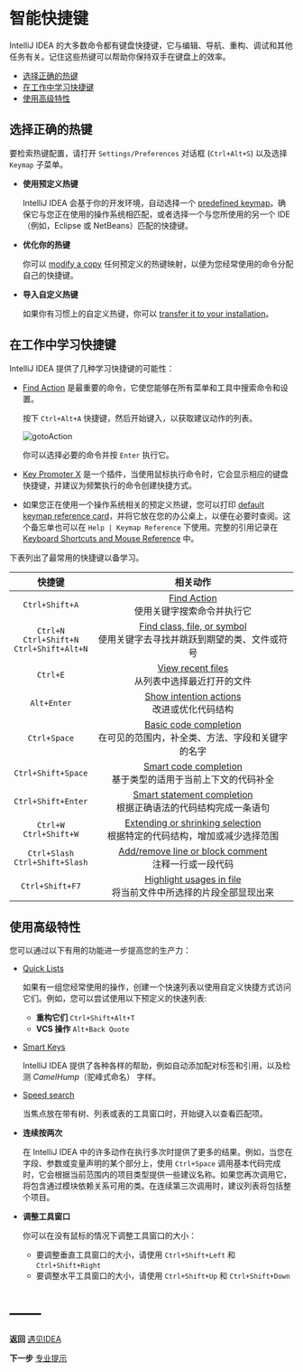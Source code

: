 # 智能快捷键
IntelliJ IDEA 的大多数命令都有键盘快捷键，它与编辑、导航、重构、调试和其他任务有关。记住这些热键可以帮助你保持双手在键盘上的效率。

- [选择正确的热键](#选择正确的热键)
- [在工作中学习快捷键](#在工作中学习快捷键)
- [使用高级特性](#使用高级特性)


## 选择正确的热键
要检索热键配置，请打开 `Settings/Preferences` 对话框 (`Ctrl+Alt+S`) 以及选择 `Keymap` 子菜单。

- **使用预定义热键**

    IntelliJ IDEA 会基于你的开发环境，自动选择一个 [predefined keymap](https://www.jetbrains.com/help/idea/configuring-keyboard-shortcuts.html#predefined)。确保它与您正在使用的操作系统相匹配，或者选择一个与您所使用的另一个 IDE（例如，Eclipse 或 NetBeans）匹配的快捷键。

- **优化你的热键**

    你可以 [modify a copy](https://www.jetbrains.com/help/idea/configuring-keyboard-shortcuts.html#configure) 任何预定义的热键映射，以便为您经常使用的命令分配自己的快捷键。

- **导入自定义热键**

    如果你有习惯上的自定义热键，你可以 [transfer it to your installation](https://www.jetbrains.com/help/idea/configuring-keyboard-shortcuts.html#user_defined_keymap_storage)。


## 在工作中学习快捷键
IntelliJ IDEA 提供了几种学习快捷键的可能性：

- [Find Action](https://www.jetbrains.com/help/idea/navigating-to-action.html) 是最重要的命令，它使您能够在所有菜单和工具中搜索命令和设置。

    按下 `Ctrl+Alt+A` 快捷键，然后开始键入，以获取建议动作的列表。

    ![gotoAction](https://github.com/mrzhqiang/idea-helper/tree/master/遇见IDEA/智能快捷键/image/gotoAction.png)

    你可以选择必要的命令并按 `Enter` 执行它。

- [Key Promoter X](https://plugins.jetbrains.com/plugin/9792-key-promoter-x) 是一个插件，当使用鼠标执行命令时，它会显示相应的键盘快捷键，并建议为频繁执行的命令创建快捷方式。

- 如果您正在使用一个操作系统相关的预定义热键，您可以打印 [default keymap reference card](https://resources.jetbrains.com/storage/products/intellij-idea/docs/IntelliJIDEA_ReferenceCard.pdf)，并将它放在您的办公桌上，以便在必要时查阅。这个备忘单也可以在 `Help | Keymap Reference` 下使用。完整的引用记录在 [Keyboard Shortcuts and Mouse Reference](https://www.jetbrains.com/help/idea/keyboard-shortcuts-and-mouse-reference.html) 中。

下表列出了最常用的快捷键以备学习。

| 快捷键 | 相关动作 |
| :-: | :-: |
| `Ctrl+Shift+A` | [Find Action](https://www.jetbrains.com/help/idea/navigating-to-action.html) <br> 使用关键字搜索命令并执行它 |
| `Ctrl+N` <br> `Ctrl+Shift+N` <br> `Ctrl+Shift+Alt+N` | [Find class, file, or symbol](https://www.jetbrains.com/help/idea/navigating-to-class-file-or-symbol-by-name.html) <br> 使用关键字去寻找并跳跃到期望的类、文件或符号 |
| `Ctrl+E` | [View recent files](https://www.jetbrains.com/help/idea/navigating-to-recent.html) <br> 从列表中选择最近打开的文件 |
| `Alt+Enter` | [Show intention actions](https://www.jetbrains.com/help/idea/intention-actions.html) <br> 改进或优化代码结构 |
| `Ctrl+Space` | [Basic code completion](https://www.jetbrains.com/help/idea/auto-completing-code.html#basic_completion) <br> 在可见的范围内，补全类、方法、字段和关键字的名字 |
| `Ctrl+Shift+Space` | [Smart code completion](https://www.jetbrains.com/help/idea/auto-completing-code.html#smart_completion) <br> 基于类型的适用于当前上下文的代码补全 |
| `Ctrl+Shift+Enter` | [Smart statement completion](https://www.jetbrains.com/help/idea/auto-completing-code.html#statements_completion) <br> 根据正确语法的代码结构完成一条语句 |
| `Ctrl+W` <br> `Ctrl+Shift+W` | [Extending or shrinking selection](https://www.jetbrains.com/help/idea/editor-basics.html#edit_code) <br> 根据特定的代码结构，增加或减少选择范围 |
| `Ctrl+Slash` <br> `Ctrl+Shift+Slash` | [Add/remove line or block comment](https://www.jetbrains.com/help/idea/editor-basics.html#editor_lines_code_blocks) <br> 注释一行或一段代码 |
| `Ctrl+Shift+F7` | [Highlight usages in file](https://www.jetbrains.com/help/idea/highlighting-usages.html) <br> 将当前文件中所选择的片段全部显现出来 |


## 使用高级特性
您可以通过以下有用的功能进一步提高您的生产力：

- [Quick Lists](https://www.jetbrains.com/help/idea/configuring-quick-lists.html)

    如果有一组您经常使用的操作，创建一个快速列表以使用自定义快捷方式访问它们。例如，您可以尝试使用以下预定义的快速列表:
    - **重构它们** `Ctrl+Shift+Alt+T`
    - **VCS 操作** `Alt+Back Quote`
- [Smart Keys](https://www.jetbrains.com/help/idea/smart-keys.html)

    IntelliJ IDEA 提供了各种各样的帮助，例如自动添加配对标签和引用，以及检测 *CamelHump*（驼峰式命名） 字样。
- [Speed search](https://www.jetbrains.com/help/idea/speed-search-in-the-tool-windows.html)

    当焦点放在带有树、列表或表的工具窗口时，开始键入以查看匹配项。
- **连续按两次**

    在 IntelliJ IDEA 中的许多动作在执行多次时提供了更多的结果。例如，当您在字段、参数或变量声明的某个部分上，使用 `Ctrl+Space` 调用基本代码完成时，它会根据当前范围内的项目类型提供一些建议名称。如果您再次调用它，将包含通过模块依赖关系可用的类。在连续第三次调用时，建议列表将包括整个项目。
- **调整工具窗口**

    你可以在没有鼠标的情况下调整工具窗口的大小：

    - 要调整垂直工具窗口的大小，请使用 `Ctrl+Shift+Left` 和 `Ctrl+Shift+Right`
    - 要调整水平工具窗口的大小，请使用 `Ctrl+Shift+Up` 和 `Ctrl+Shift+Down`

# ——
**返回** [遇见IDEA](https://github.com/mrzhqiang/idea-helper/blob/master/遇见IDEA/)

**下一步** [专业提示](https://github.com/mrzhqiang/idea-helper/tree/master/遇见IDEA/专业提示)

